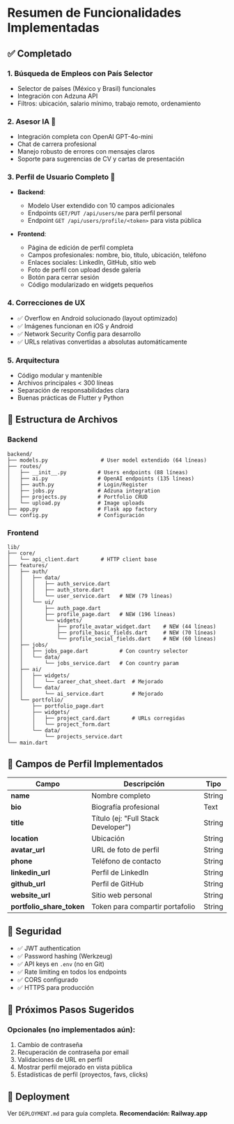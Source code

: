 # Resumen de Funcionalidades Implementadas

## ✅ Completado

### 1. **Búsqueda de Empleos con País Selector** 
- Selector de países (México y Brasil) funcionales
- Integración con Adzuna API
- Filtros: ubicación, salario mínimo, trabajo remoto, ordenamiento

### 2. **Asesor IA** 🤖
- Integración completa con OpenAI GPT-4o-mini
- Chat de carrera profesional
- Manejo robusto de errores con mensajes claros
- Soporte para sugerencias de CV y cartas de presentación

### 3. **Perfil de Usuario Completo** 👤
- **Backend**: 
  - Modelo User extendido con 10 campos adicionales
  - Endpoints `GET/PUT /api/users/me` para perfil personal
  - Endpoint `GET /api/users/profile/<token>` para vista pública
  
- **Frontend**:
  - Página de edición de perfil completa
  - Campos profesionales: nombre, bio, título, ubicación, teléfono
  - Enlaces sociales: LinkedIn, GitHub, sitio web
  - Foto de perfil con upload desde galería
  - Botón para cerrar sesión
  - Código modularizado en widgets pequeños

### 4. **Correcciones de UX**
- ✅ Overflow en Android solucionado (layout optimizado)
- ✅ Imágenes funcionan en iOS y Android
- ✅ Network Security Config para desarrollo
- ✅ URLs relativas convertidas a absolutas automáticamente

### 5. **Arquitectura**
- Código modular y mantenible
- Archivos principales < 300 líneas
- Separación de responsabilidades clara
- Buenas prácticas de Flutter y Python

## 📁 Estructura de Archivos

### Backend
```
backend/
├── models.py                 # User model extendido (64 líneas)
├── routes/
│   ├── __init__.py          # Users endpoints (88 líneas)
│   ├── ai.py                # OpenAI endpoints (135 líneas)
│   ├── auth.py              # Login/Register
│   ├── jobs.py              # Adzuna integration
│   ├── projects.py          # Portfolio CRUD
│   └── upload.py            # Image uploads
├── app.py                   # Flask app factory
└── config.py                # Configuración
```

### Frontend
```
lib/
├── core/
│   └── api_client.dart       # HTTP client base
├── features/
│   ├── auth/
│   │   ├── data/
│   │   │   ├── auth_service.dart
│   │   │   ├── auth_store.dart
│   │   │   └── user_service.dart   # NEW (79 líneas)
│   │   └── ui/
│   │       ├── auth_page.dart
│   │       ├── profile_page.dart   # NEW (196 líneas)
│   │       └── widgets/
│   │           ├── profile_avatar_widget.dart    # NEW (44 líneas)
│   │           ├── profile_basic_fields.dart     # NEW (70 líneas)
│   │           └── profile_social_fields.dart    # NEW (60 líneas)
│   ├── jobs/
│   │   ├── jobs_page.dart          # Con country selector
│   │   └── data/
│   │       └── jobs_service.dart   # Con country param
│   ├── ai/
│   │   ├── widgets/
│   │   │   └── career_chat_sheet.dart  # Mejorado
│   │   └── data/
│   │       └── ai_service.dart         # Mejorado
│   └── portfolio/
│       ├── portfolio_page.dart
│       ├── widgets/
│       │   ├── project_card.dart       # URLs corregidas
│       │   └── project_form.dart
│       └── data/
│           └── projects_service.dart
└── main.dart
```

## 🎯 Campos de Perfil Implementados

| Campo | Descripción | Tipo |
|-------|-------------|------|
| **name** | Nombre completo | String |
| **bio** | Biografía profesional | Text |
| **title** | Título (ej: "Full Stack Developer") | String |
| **location** | Ubicación | String |
| **avatar_url** | URL de foto de perfil | String |
| **phone** | Teléfono de contacto | String |
| **linkedin_url** | Perfil de LinkedIn | String |
| **github_url** | Perfil de GitHub | String |
| **website_url** | Sitio web personal | String |
| **portfolio_share_token** | Token para compartir portafolio | String |

## 🔐 Seguridad

- ✅ JWT authentication
- ✅ Password hashing (Werkzeug)
- ✅ API keys en `.env` (no en Git)
- ✅ Rate limiting en todos los endpoints
- ✅ CORS configurado
- ✅ HTTPS para producción

## 📝 Próximos Pasos Sugeridos

### Opcionales (no implementados aún):
1. Cambio de contraseña
2. Recuperación de contraseña por email
3. Validaciones de URL en perfil
4. Mostrar perfil mejorado en vista pública
5. Estadísticas de perfil (proyectos, favs, clicks)

## 🚀 Deployment

Ver `DEPLOYMENT.md` para guía completa. **Recomendación: Railway.app**


